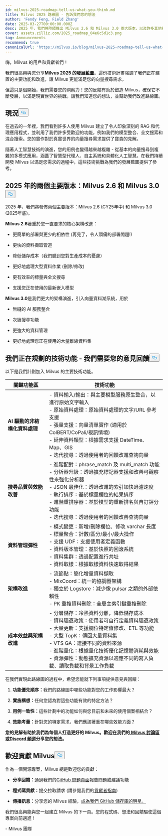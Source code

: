 ```yaml
---
id: milvus-2025-roadmap-tell-us-what-you-think.md
title: Milvus 2025 路線圖 - 告訴我們您的想法
author: 'Fendy Feng, Field Zhang'
date: 2025-03-27T00:00:00.000Z
desc: 2025 年，我們將陸續推出 Milvus 2.6 和 Milvus 3.0 兩大版本，以及許多其他技術功能。歡迎您與我們分享您的想法。
cover: assets.zilliz.com/2025_roadmap_04e6c5d1c3.png
tag: Announcements
recommend: true
canonicalUrl: 'https://milvus.io/blog/milvus-2025-roadmap-tell-us-what-you-think.md'
---
```

<p>嗨，Milvus 的用戶和貢獻者們！</p>
<p>我們很高興與您分享<a href="https://milvus.io/docs/roadmap.md"><strong>Milvus 2025 的發展藍圖</strong></a>。這份技術計畫強調了我們正在建置的主要功能和改進，讓 Milvus 更能滿足您的向量搜尋需求。</p>
<p>但這只是個開始，我們需要您的洞察力！您的反饋有助於塑造 Milvus，確保它不斷發展，以滿足現實世界的挑戰。讓我們知道您的想法，並幫助我們改進路線圖。</p>
<h2 id="The-Current-Landscape" class="common-anchor-header">現況<button data-href="#The-Current-Landscape" class="anchor-icon" translate="no">
      <svg translate="no"
        aria-hidden="true"
        focusable="false"
        height="20"
        version="1.1"
        viewBox="0 0 16 16"
        width="16"
      >
        <path
          fill="#0092E4"
          fill-rule="evenodd"
          d="M4 9h1v1H4c-1.5 0-3-1.69-3-3.5S2.55 3 4 3h4c1.45 0 3 1.69 3 3.5 0 1.41-.91 2.72-2 3.25V8.59c.58-.45 1-1.27 1-2.09C10 5.22 8.98 4 8 4H4c-.98 0-2 1.22-2 2.5S3 9 4 9zm9-3h-1v1h1c1 0 2 1.22 2 2.5S13.98 12 13 12H9c-.98 0-2-1.22-2-2.5 0-.83.42-1.64 1-2.09V6.25c-1.09.53-2 1.84-2 3.25C6 11.31 7.55 13 9 13h4c1.45 0 3-1.69 3-3.5S14.5 6 13 6z"
        ></path>
      </svg>
    </button></h2><p>在過去的一年裡，我們看到許多人使用 Milvus 建立了令人印象深刻的 RAG 和代理應用程式，並利用了我們許多受歡迎的功能，例如我們的模型整合、全文搜索和混合搜索。您的實作對於真實世界的向量搜尋需求提供了寶貴的見解。</p>
<p>隨著人工智慧技術的演進，您的用例也變得越來越複雜 - 從基本的向量搜尋到複雜的多模式應用，涵蓋了智慧型代理人、自主系統和具體化人工智慧。在我們持續開發 Milvus 以滿足您需求的過程中，這些技術挑戰為我們的發展藍圖提供了參考。</p>
<h2 id="Two-Major-Releases-in-2025-Milvus-26-and-Milvus-30" class="common-anchor-header">2025 年的兩個主要版本：Milvus 2.6 和 Milvus 3.0<button data-href="#Two-Major-Releases-in-2025-Milvus-26-and-Milvus-30" class="anchor-icon" translate="no">
      <svg translate="no"
        aria-hidden="true"
        focusable="false"
        height="20"
        version="1.1"
        viewBox="0 0 16 16"
        width="16"
      >
        <path
          fill="#0092E4"
          fill-rule="evenodd"
          d="M4 9h1v1H4c-1.5 0-3-1.69-3-3.5S2.55 3 4 3h4c1.45 0 3 1.69 3 3.5 0 1.41-.91 2.72-2 3.25V8.59c.58-.45 1-1.27 1-2.09C10 5.22 8.98 4 8 4H4c-.98 0-2 1.22-2 2.5S3 9 4 9zm9-3h-1v1h1c1 0 2 1.22 2 2.5S13.98 12 13 12H9c-.98 0-2-1.22-2-2.5 0-.83.42-1.64 1-2.09V6.25c-1.09.53-2 1.84-2 3.25C6 11.31 7.55 13 9 13h4c1.45 0 3-1.69 3-3.5S14.5 6 13 6z"
        ></path>
      </svg>
    </button></h2><p>2025 年，我們將發佈兩個主要版本：Milvus 2.6 (CY25年中) 和 Milvus 3.0 (2025年底)。</p>
<p><strong>Milvus 2.6</strong>著重於您一直要求的核心架構改進：</p>
<ul>
<li><p>更簡單的部署與更少的相依性 (再見了，令人頭痛的部署問題!)</p></li>
<li><p>更快的資料擷取管道</p></li>
<li><p>降低儲存成本（我們聽到您對生產成本的憂慮）</p></li>
<li><p>更好地處理大型資料作業 (刪除/修改)</p></li>
<li><p>更有效率的標量與全文搜尋</p></li>
<li><p>支援您正在使用的最新嵌入模型</p></li>
</ul>
<p><strong>Milvus 3.0</strong>是我們更大的架構演進，引入向量資料湖系統，用於</p>
<ul>
<li><p>無縫的 AI 服務整合</p></li>
<li><p>次級搜尋功能</p></li>
<li><p>更強大的資料管理</p></li>
<li><p>更好地處理您正在使用的大量離線資料集</p></li>
</ul>
<h2 id="Technical-Features-Were-Planning---We-Need-Your-Feedback" class="common-anchor-header">我們正在規劃的技術功能 - 我們需要您的意見回饋<button data-href="#Technical-Features-Were-Planning---We-Need-Your-Feedback" class="anchor-icon" translate="no">
      <svg translate="no"
        aria-hidden="true"
        focusable="false"
        height="20"
        version="1.1"
        viewBox="0 0 16 16"
        width="16"
      >
        <path
          fill="#0092E4"
          fill-rule="evenodd"
          d="M4 9h1v1H4c-1.5 0-3-1.69-3-3.5S2.55 3 4 3h4c1.45 0 3 1.69 3 3.5 0 1.41-.91 2.72-2 3.25V8.59c.58-.45 1-1.27 1-2.09C10 5.22 8.98 4 8 4H4c-.98 0-2 1.22-2 2.5S3 9 4 9zm9-3h-1v1h1c1 0 2 1.22 2 2.5S13.98 12 13 12H9c-.98 0-2-1.22-2-2.5 0-.83.42-1.64 1-2.09V6.25c-1.09.53-2 1.84-2 3.25C6 11.31 7.55 13 9 13h4c1.45 0 3-1.69 3-3.5S14.5 6 13 6z"
        ></path>
      </svg>
    </button></h2><p>以下是我們計劃加入 Milvus 的主要技術功能。</p>
<table>
<thead>
<tr><th><strong>關鍵功能區</strong></th><th><strong>技術功能</strong></th></tr>
</thead>
<tbody>
<tr><td><strong>AI 驅動的非結構化資料處理</strong></td><td>- 資料輸入/輸出：與主要模型服務原生整合，以進行原始文字輸入<br>- 原始資料處理：原始資料處理的文字/URL 參考支援<br>- 張量支援：向量清單實作 (適用於 ColBERT/CoPali/視訊情境)<br>- 延伸資料類型：根據需求支援 DateTime、Map、GIS<br>- 迭代搜尋：透過使用者的回饋改進查詢向量</td></tr>
<tr><td><strong>搜尋品質與效能改善</strong></td><td>- 進階配對：phrase_match 及 multi_match 功能<br>- 分析器升級：透過擴充標記器支援和改善可觀察性來強化分析器<br>- JSON 最佳化：透過改進的索引加快過濾速度<br>- 執行排序：基於標量欄位的結果排序<br>- 進階重排序器：基於模型的重新排名與自訂評分功能<br>- 迭代搜尋：透過使用者的回饋改善查詢向量</td></tr>
<tr><td><strong>資料管理彈性</strong></td><td>- 模式變更：新增/刪除欄位、修改 varchar 長度<br>- 標量聚合：計數/區分/最小/最大操作<br>- 支援 UDF：支援使用者定義函數<br>- 資料版本管理：基於快照的回滾系統<br>- 資料集群：透過配置進行共址<br>- 資料取樣：根據取樣資料快速取得結果</td></tr>
<tr><td><strong>架構改進</strong></td><td>- 流節點：簡化增量資料擷取<br>- MixCoord：統一的協調器架構<br>- 獨立於 Logstore：減少像 pulsar 之類的外部依賴性<br>- PK 重複資料刪除：全局主索引鍵重複刪除</td></tr>
<tr><td><strong>成本效益與架構改進</strong></td><td>- 分層儲存：冷熱資料分離，降低儲存成本<br>- 資料驅逐政策：使用者可自行定義資料驅逐政策<br>- 大量更新：支援欄位特定值修改、ETL 等功能<br>- 大型 TopK：傳回大量資料集<br>- VTS GA：連接不同的資料來源<br>- 進階量化：根據量化技術優化記憶體消耗與效能<br>- 資源彈性：動態擴充資源以適應不同的寫入負載、讀取負載和背景工作負載</td></tr>
</tbody>
</table>
<p>在我們實現此路線圖的過程中，希望您能就下列事項提供意見與回饋：</p>
<ol>
<li><p><strong>功能優先順序：</strong>我們的路線圖中哪些功能對您的工作影響最大？</p></li>
<li><p><strong>實施構想：</strong>任何您認為對這些功能有效的特定方法？</p></li>
<li><p><strong>用例一致性：</strong>這些計劃中的功能如何與您目前和未來的使用個案相結合？</p></li>
<li><p><strong>效能考量：</strong>針對您的特定需求，我們應該著重在哪些效能方面？</p></li>
</ol>
<p><strong>您的見解有助於我們為每個人打造更好的 Milvus。歡迎在我們的<a href="https://github.com/milvus-io/milvus/discussions/40263"> Milvus 討論區</a>或<a href="https://discord.com/invite/8uyFbECzPX">Discord 頻道</a>分享您的想法。</strong></p>
<h2 id="Welcome-to-Contribute-to-Milvus" class="common-anchor-header">歡迎貢獻 Milvus<button data-href="#Welcome-to-Contribute-to-Milvus" class="anchor-icon" translate="no">
      <svg translate="no"
        aria-hidden="true"
        focusable="false"
        height="20"
        version="1.1"
        viewBox="0 0 16 16"
        width="16"
      >
        <path
          fill="#0092E4"
          fill-rule="evenodd"
          d="M4 9h1v1H4c-1.5 0-3-1.69-3-3.5S2.55 3 4 3h4c1.45 0 3 1.69 3 3.5 0 1.41-.91 2.72-2 3.25V8.59c.58-.45 1-1.27 1-2.09C10 5.22 8.98 4 8 4H4c-.98 0-2 1.22-2 2.5S3 9 4 9zm9-3h-1v1h1c1 0 2 1.22 2 2.5S13.98 12 13 12H9c-.98 0-2-1.22-2-2.5 0-.83.42-1.64 1-2.09V6.25c-1.09.53-2 1.84-2 3.25C6 11.31 7.55 13 9 13h4c1.45 0 3-1.69 3-3.5S14.5 6 13 6z"
        ></path>
      </svg>
    </button></h2><p>作為一個開源專案，Milvus 總是歡迎您的貢獻：</p>
<ul>
<li><p><strong>分享回饋：</strong>通過我們的<a href="https://github.com/milvus-io/milvus/issues">GitHub 問題頁面</a>報告問題或建議功能</p></li>
<li><p><strong>程式碼貢獻：</strong>提交拉取請求 (請參閱我們的<a href="https://github.com/milvus-io/milvus/blob/82915a9630ab0ff40d7891b97c367ede5726ff7c/CONTRIBUTING.md">貢獻者指南</a>)</p></li>
<li><p><strong>傳播訊息：</strong>分享您的 Milvus 經驗，<a href="https://github.com/milvus-io/milvus">成為我們 GitHub 儲存庫的明星。</a></p></li>
</ul>
<p>我們很高興能與您一起建立 Milvus 的下一頁。您的程式碼、想法和回饋驅使這個專案向前邁進！</p>
<p>- Milvus 團隊</p>
